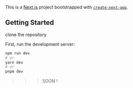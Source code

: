 This is a [Next.js](https://nextjs.org/) project bootstrapped with [`create-next-app`](https://github.com/vercel/next.js/tree/canary/packages/create-next-app).

## Getting Started

clone the repository 

First, run the development server:

```bash
npm run dev
# or
yarn dev
# or
pnpm dev
```

>>> SOON !
